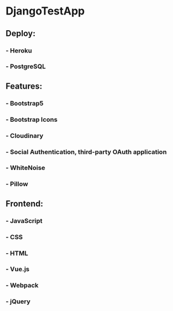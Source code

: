 # DjangoTestApp

## Deploy:

### - Heroku
### - PostgreSQL

## Features:

### - Bootstrap5
### - Bootstrap Icons
### - Cloudinary
### - Social Authentication, third-party OAuth application 
### - WhiteNoise
### - Pillow

## Frontend:

### - JavaScript
### - CSS 
### - HTML
### - Vue.js
### - Webpack 
### - jQuery

